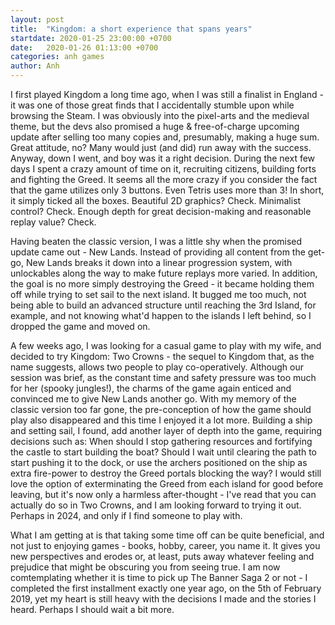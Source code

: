 ```yaml
---
layout: post
title:  "Kingdom: a short experience that spans years"
startdate: 2020-01-25 23:00:00 +0700
date:   2020-01-26 01:13:00 +0700
categories: anh games
author: Anh
---
```

I first played Kingdom a long time ago, when I was still a finalist in England - it was one of those great finds that I accidentally stumble upon while browsing the Steam. I was obviously into the pixel-arts and the medieval theme, but the devs also promised a huge & free-of-charge upcoming update after selling too many copies and, presumably, making a huge sum. Great attitude, no? Many would just (and did) run away with the success. Anyway, down I went, and boy was it a right decision. During the next few days I spent a crazy amount of time on it, recruiting citizens, building forts and fighting the Greed. It seems all the more crazy if you consider the fact that the game utilizes only 3 buttons. Even Tetris uses more than 3! In short, it simply ticked all the boxes. Beautiful 2D graphics? Check. Minimalist control? Check. Enough depth for great decision-making and reasonable replay value? Check.

Having beaten the classic version, I was a little shy when the promised update came out - New Lands. Instead of providing all content from the get-go, New Lands breaks it down into a linear progression system, with unlockables along the way to make future replays more varied. In addition, the goal is no more simply destroying the Greed - it became holding them off while trying to set sail to the next island. It bugged me too much, not being able to build an advanced structure until reaching the 3rd Island, for example, and not knowing what'd happen to the islands I left behind, so I dropped the game and moved on.

A few weeks ago, I was looking for a casual game to play with my wife, and decided to try Kingdom: Two Crowns - the sequel to Kingdom that, as the name suggests, allows two people to play co-operatively. Although our session was brief, as the constant time and safety pressure was too much for her (spooky jungles!), the charms of the game again enticed and convinced me to give New Lands another go. With my memory of the classic version too far gone, the pre-conception of how the game should play also disappeared and this time I enjoyed it a lot more. Building a ship and setting sail, I found, add another layer of depth into the game, requiring decisions such as: When should I stop gathering resources and fortifying the castle to start building the boat? Should I wait until clearing the path to start pushing it to the dock, or use the archers positioned on the ship as extra fire-power to destroy the Greed portals blocking the way? I would still love the option of exterminating the Greed from each island for good before leaving, but it's now only a harmless after-thought - I've read that you can actually do so in Two Crowns, and I am looking forward to trying it out. Perhaps in 2024, and only if I find someone to play with.

What I am getting at is that taking some time off can be quite beneficial, and not just to enjoying games - books, hobby, career, you name it. It gives you new perspectives and erodes or, at least, puts away whatever feeling and prejudice that might be obscuring you from seeing true. I am now comtemplating whether it is time to pick up The Banner Saga 2 or not - I completed the first installment exactly one year ago, on the 5th of February 2019, yet my heart is still heavy with the decisions I made and the stories I heard. Perhaps I should wait a bit more.